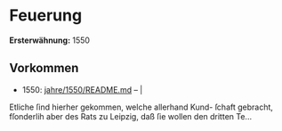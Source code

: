 # Feuerung

**Ersterwähnung:** 1550

## Vorkommen
- 1550: [jahre/1550/README.md](../jahre/1550/README.md) – |

Etliche ſind hierher gekommen, welche allerhand Kund-
ſchaft gebracht, fſonderlih aber des Rats zu Leipzig, daß
ſie wollen den dritten Te...
